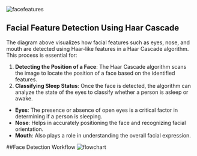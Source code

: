 ![facefeatures](https://github.com/user-attachments/assets/7301a0f3-15c9-4573-b138-f7e3632488fa)

## Facial Feature Detection Using Haar Cascade

The diagram above visualizes how facial features such as eyes, nose, and mouth are detected using Haar-like features in a Haar Cascade algorithm. This process is essential for:

1. **Detecting the Position of a Face**: The Haar Cascade algorithm scans the image to locate the position of a face based on the identified features.
2. **Classifying Sleep Status**: Once the face is detected, the algorithm can analyze the state of the eyes to classify whether a person is asleep or awake.


- **Eyes**: The presence or absence of open eyes is a critical factor in determining if a person is sleeping.
- **Nose**: Helps in accurately positioning the face and recognizing facial orientation.
- **Mouth**: Also plays a role in understanding the overall facial expression.

##Face Detection Workflow
![flowchart](https://github.com/user-attachments/assets/db9b87c0-1c2f-4f1e-a84c-1c5fa540f877)


